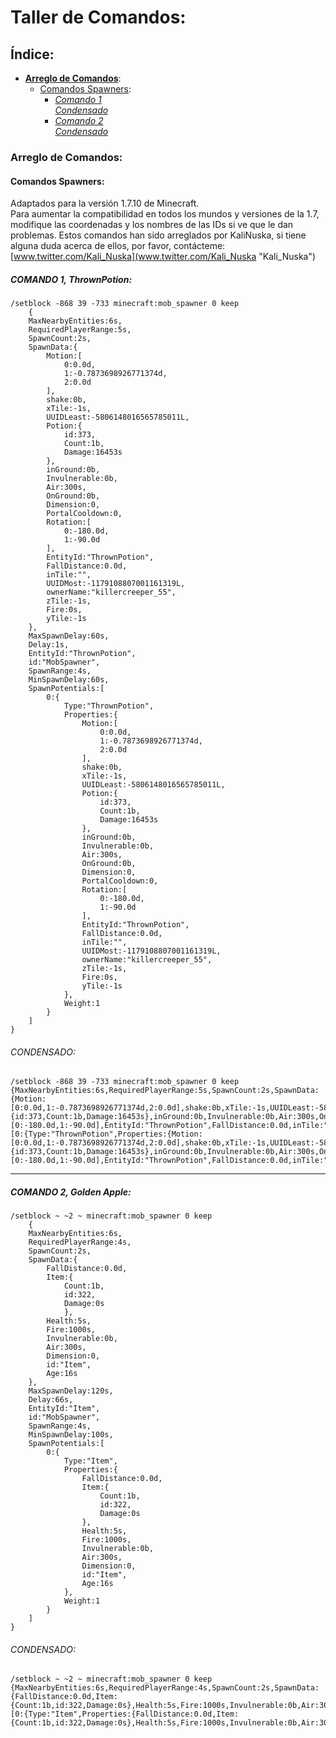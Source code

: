 # Taller de Comandos:  
## Índice:  
  * [**Arreglo de Comandos**](#arreglo-de-comandos):  
    * [Comandos Spawners](#comandos-spawners):  
      * [*Comando 1*](#comando-1-thrownpotion)  
        [*Condensado*](#condensado)  
      * [*Comando 2*](#comando-2-golden-apple)  
        [*Condensado*](#condensado-1)  

### Arreglo de Comandos:  
#### Comandos Spawners:  
Adaptados para la versión 1.7.10 de Minecraft.  
Para aumentar la compatibilidad en todos los mundos y versiones de la 1.7, modifique las coordenadas y los nombres de las IDs si ve que le dan problemas.
Estos comandos han sido arreglados por KaliNuska, si tiene alguna duda acerca de ellos, por favor, contácteme: [www.twitter.com/Kali_Nuska](www.twitter.com/Kali_Nuska "Kali_Nuska")

##### COMANDO 1, ThrownPotion:  
```
/setblock -868 39 -733 minecraft:mob_spawner 0 keep 
	{
	MaxNearbyEntities:6s,
	RequiredPlayerRange:5s,
	SpawnCount:2s,
	SpawnData:{
		Motion:[
			0:0.0d,
			1:-0.7873698926771374d,
			2:0.0d
		],
		shake:0b,
		xTile:-1s,
		UUIDLeast:-5806148016565785011L,
		Potion:{
			id:373,
			Count:1b,
			Damage:16453s
		},
		inGround:0b,
		Invulnerable:0b,
		Air:300s,
		OnGround:0b,
		Dimension:0,
		PortalCooldown:0,
		Rotation:[
			0:-180.0d,
			1:-90.0d
		],
		EntityId:"ThrownPotion",
		FallDistance:0.0d,
		inTile:"",
		UUIDMost:-1179108807001161319L,
		ownerName:"killercreeper_55",
		zTile:-1s,
		Fire:0s,
		yTile:-1s
	},
	MaxSpawnDelay:60s,
	Delay:1s,
	EntityId:"ThrownPotion",
	id:"MobSpawner",
	SpawnRange:4s,
	MinSpawnDelay:60s,
	SpawnPotentials:[
		0:{
			Type:"ThrownPotion",
			Properties:{
				Motion:[
					0:0.0d,
					1:-0.7873698926771374d,
					2:0.0d
				],
				shake:0b,
				xTile:-1s,
				UUIDLeast:-5806148016565785011L,
				Potion:{
					id:373,
					Count:1b,
					Damage:16453s
				},
				inGround:0b,
				Invulnerable:0b,
				Air:300s,
				OnGround:0b,
				Dimension:0,
				PortalCooldown:0,
				Rotation:[
					0:-180.0d,
					1:-90.0d
				],
				EntityId:"ThrownPotion",
				FallDistance:0.0d,
				inTile:"",
				UUIDMost:-1179108807001161319L,
				ownerName:"killercreeper_55",
				zTile:-1s,
				Fire:0s,
				yTile:-1s
			},
			Weight:1
		}
	]
}
```

###### CONDENSADO:  
    /setblock -868 39 -733 minecraft:mob_spawner 0 keep {MaxNearbyEntities:6s,RequiredPlayerRange:5s,SpawnCount:2s,SpawnData:{Motion:[0:0.0d,1:-0.7873698926771374d,2:0.0d],shake:0b,xTile:-1s,UUIDLeast:-5806148016565785011L,Potion:{id:373,Count:1b,Damage:16453s},inGround:0b,Invulnerable:0b,Air:300s,OnGround:0b,Dimension:0,PortalCooldown:0,Rotation:[0:-180.0d,1:-90.0d],EntityId:"ThrownPotion",FallDistance:0.0d,inTile:"",UUIDMost:-1179108807001161319L,ownerName:"killercreeper_55",zTile:-1s,Fire:0s,yTile:-1s},MaxSpawnDelay:60s,Delay:1s,EntityId:"ThrownPotion",id:"MobSpawner",SpawnRange:4s,MinSpawnDelay:60s,SpawnPotentials:[0:{Type:"ThrownPotion",Properties:{Motion:[0:0.0d,1:-0.7873698926771374d,2:0.0d],shake:0b,xTile:-1s,UUIDLeast:-5806148016565785011L,Potion:{id:373,Count:1b,Damage:16453s},inGround:0b,Invulnerable:0b,Air:300s,OnGround:0b,Dimension:0,PortalCooldown:0,Rotation:[0:-180.0d,1:-90.0d],EntityId:"ThrownPotion",FallDistance:0.0d,inTile:"",UUIDMost:-1179108807001161319L,ownerName:"killercreeper_55",zTile:-1s,Fire:0s,yTile:-1s},Weight:1}]}
***
##### COMANDO 2, Golden Apple:  
```
/setblock ~ ~2 ~ minecraft:mob_spawner 0 keep 
	{
	MaxNearbyEntities:6s,
	RequiredPlayerRange:4s,
	SpawnCount:2s,
	SpawnData:{
		FallDistance:0.0d,
		Item:{
			Count:1b,
			id:322,
			Damage:0s
			},
		Health:5s,
		Fire:1000s,
		Invulnerable:0b,
		Air:300s,
		Dimension:0,
		id:"Item",
		Age:16s
	},
	MaxSpawnDelay:120s,
	Delay:66s,
	EntityId:"Item",
	id:"MobSpawner",
	SpawnRange:4s,
	MinSpawnDelay:100s,
	SpawnPotentials:[
		0:{
			Type:"Item",
			Properties:{
				FallDistance:0.0d,
				Item:{
					Count:1b,
					id:322,
					Damage:0s
				},
				Health:5s,
				Fire:1000s,
				Invulnerable:0b,
				Air:300s,
				Dimension:0,
				id:"Item",
				Age:16s
			},
			Weight:1
		}
	]
}
```

###### CONDENSADO:  
    /setblock ~ ~2 ~ minecraft:mob_spawner 0 keep {MaxNearbyEntities:6s,RequiredPlayerRange:4s,SpawnCount:2s,SpawnData:{FallDistance:0.0d,Item:{Count:1b,id:322,Damage:0s},Health:5s,Fire:1000s,Invulnerable:0b,Air:300s,Dimension:0,id:"Item",Age:16s},MaxSpawnDelay:120s,Delay:66s,EntityId:"Item",id:"MobSpawner",SpawnRange:4s,MinSpawnDelay:100s,SpawnPotentials:[0:{Type:"Item",Properties:{FallDistance:0.0d,Item:{Count:1b,id:322,Damage:0s},Health:5s,Fire:1000s,Invulnerable:0b,Air:300s,Dimension:0,id:"Item",Age:16s},Weight:1}]}
